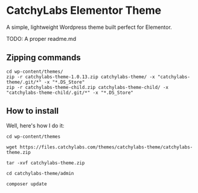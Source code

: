 # CatchyLabs Elementor Theme

A simple, lightweight Wordpress theme built perfect for Elementor. 

TODO: A proper readme.md

## Zipping commands

```
cd wp-content/themes/
zip -r catchylabs-theme-1.0.13.zip catchylabs-theme/ -x "catchylabs-theme/.git/*" -x "*.DS_Store"
zip -r catchylabs-theme-child.zip catchylabs-theme-child/ -x "catchylabs-theme-child/.git/*" -x "*.DS_Store"
```

## How to install

Well, here's how I do it:

```
cd wp-content/themes
```
```
wget https://files.catchylabs.com/themes/catchylabs-theme/catchylabs-theme.zip
```
```
tar -xvf catchylabs-theme.zip
```
```
cd catchylabs-theme/admin
```
```
composer update
```
